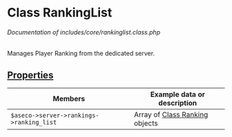 # Class RankingList
###### Documentation of includes/core/rankinglist.class.php

Manages Player Ranking from the dedicated server.



## [Properties](_#Properties)


| Members								| Example data or description
|-----------------------------------------------------------------------|----------------------------
| `$aseco->server->rankings->ranking_list`				| Array of [Class Ranking](/Development/Classes/Ranking.php) objects
